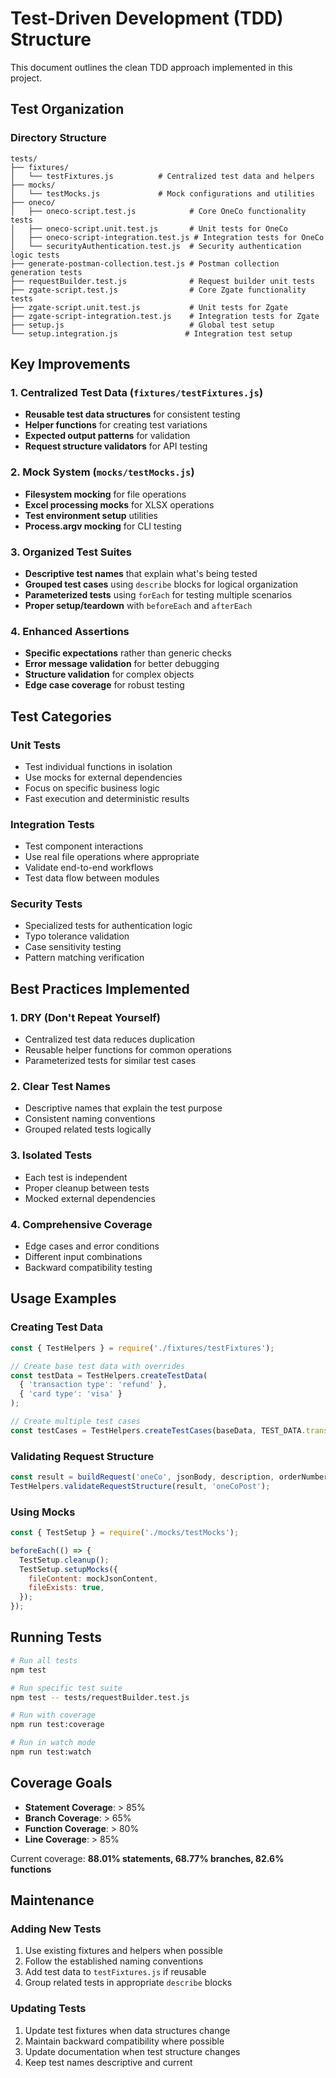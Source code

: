 # Test-Driven Development (TDD) Structure

This document outlines the clean TDD approach implemented in this project.

## Test Organization

### Directory Structure

```
tests/
├── fixtures/
│   └── testFixtures.js          # Centralized test data and helpers
├── mocks/
│   └── testMocks.js             # Mock configurations and utilities
├── oneco/
│   ├── oneco-script.test.js            # Core OneCo functionality tests
│   ├── oneco-script.unit.test.js       # Unit tests for OneCo
│   ├── oneco-script-integration.test.js # Integration tests for OneCo
│   └── securityAuthentication.test.js  # Security authentication logic tests
├── generate-postman-collection.test.js # Postman collection generation tests
├── requestBuilder.test.js              # Request builder unit tests
├── zgate-script.test.js                # Core Zgate functionality tests
├── zgate-script.unit.test.js           # Unit tests for Zgate
├── zgate-script-integration.test.js    # Integration tests for Zgate
├── setup.js                            # Global test setup
└── setup.integration.js               # Integration test setup
```

## Key Improvements

### 1. Centralized Test Data (`fixtures/testFixtures.js`)

- **Reusable test data structures** for consistent testing
- **Helper functions** for creating test variations
- **Expected output patterns** for validation
- **Request structure validators** for API testing

### 2. Mock System (`mocks/testMocks.js`)

- **Filesystem mocking** for file operations
- **Excel processing mocks** for XLSX operations
- **Test environment setup** utilities
- **Process.argv mocking** for CLI testing

### 3. Organized Test Suites

- **Descriptive test names** that explain what's being tested
- **Grouped test cases** using `describe` blocks for logical organization
- **Parameterized tests** using `forEach` for testing multiple scenarios
- **Proper setup/teardown** with `beforeEach` and `afterEach`

### 4. Enhanced Assertions

- **Specific expectations** rather than generic checks
- **Error message validation** for better debugging
- **Structure validation** for complex objects
- **Edge case coverage** for robust testing

## Test Categories

### Unit Tests

- Test individual functions in isolation
- Use mocks for external dependencies
- Focus on specific business logic
- Fast execution and deterministic results

### Integration Tests

- Test component interactions
- Use real file operations where appropriate
- Validate end-to-end workflows
- Test data flow between modules

### Security Tests

- Specialized tests for authentication logic
- Typo tolerance validation
- Case sensitivity testing
- Pattern matching verification

## Best Practices Implemented

### 1. DRY (Don't Repeat Yourself)

- Centralized test data reduces duplication
- Reusable helper functions for common operations
- Parameterized tests for similar test cases

### 2. Clear Test Names

- Descriptive names that explain the test purpose
- Consistent naming conventions
- Grouped related tests logically

### 3. Isolated Tests

- Each test is independent
- Proper cleanup between tests
- Mocked external dependencies

### 4. Comprehensive Coverage

- Edge cases and error conditions
- Different input combinations
- Backward compatibility testing

## Usage Examples

### Creating Test Data

```javascript
const { TestHelpers } = require('./fixtures/testFixtures');

// Create base test data with overrides
const testData = TestHelpers.createTestData(
  { 'transaction type': 'refund' },
  { 'card type': 'visa' }
);

// Create multiple test cases
const testCases = TestHelpers.createTestCases(baseData, TEST_DATA.transactionTypes);
```

### Validating Request Structure

```javascript
const result = buildRequest('oneCo', jsonBody, description, orderNumber);
TestHelpers.validateRequestStructure(result, 'oneCoPost');
```

### Using Mocks

```javascript
const { TestSetup } = require('./mocks/testMocks');

beforeEach(() => {
  TestSetup.cleanup();
  TestSetup.setupMocks({
    fileContent: mockJsonContent,
    fileExists: true,
  });
});
```

## Running Tests

```bash
# Run all tests
npm test

# Run specific test suite
npm test -- tests/requestBuilder.test.js

# Run with coverage
npm run test:coverage

# Run in watch mode
npm run test:watch
```

## Coverage Goals

- **Statement Coverage**: > 85%
- **Branch Coverage**: > 65%
- **Function Coverage**: > 80%
- **Line Coverage**: > 85%

Current coverage: **88.01% statements, 68.77% branches, 82.6% functions**

## Maintenance

### Adding New Tests

1. Use existing fixtures and helpers when possible
2. Follow the established naming conventions
3. Add test data to `testFixtures.js` if reusable
4. Group related tests in appropriate `describe` blocks

### Updating Tests

1. Update test fixtures when data structures change
2. Maintain backward compatibility where possible
3. Update documentation when test structure changes
4. Keep test names descriptive and current
